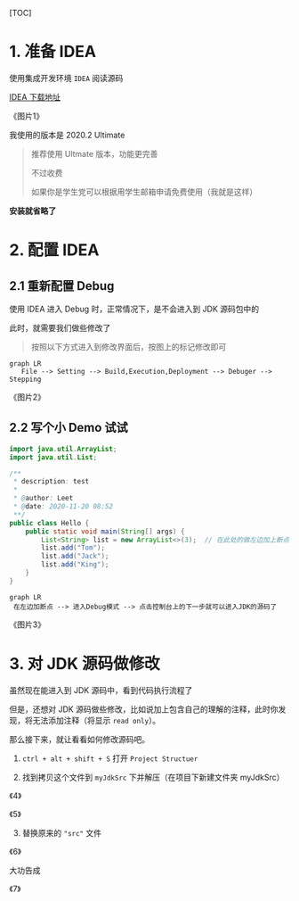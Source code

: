 [TOC]

# 1.  准备 IDEA

使用集成开发环境 `IDEA` 阅读源码

[IDEA 下载地址](https://www.jetbrains.com/idea/download/#section=windows)

《图片1》

我使用的版本是 2020.2 Ultimate

> 推荐使用 Ultmate 版本，功能更完善
>
> 不过收费
>
> 如果你是学生党可以根据用学生邮箱申请免费使用（我就是这样）

**安装就省略了**



# 2.  配置 IDEA

## 2.1  重新配置 Debug

使用 IDEA 进入 Debug 时，正常情况下，是不会进入到 JDK 源码包中的

此时，就需要我们做些修改了

> 按照以下方式进入到修改界面后，按图上的标记修改即可

```mermaid
graph LR
   File --> Setting --> Build,Execution,Deployment --> Debuger --> Stepping 
```

《图片2》

## 2.2  写个小 Demo 试试

```java
import java.util.ArrayList;
import java.util.List;

/**
 * description: test
 *
 * @author: Leet
 * @date: 2020-11-20 08:52
 **/
public class Hello {
    public static void main(String[] args) {
        List<String> list = new ArrayList<>(3);  // 在此处的做左边加上断点
        list.add("Tom");
        list.add("Jack");
        list.add("King");
    }
}
```

```mermaid
graph LR
 在左边加断点 --> 进入Debug模式 --> 点击控制台上的下一步就可以进入JDK的源码了
```



《图片3》

# 3.  对 JDK 源码做修改

虽然现在能进入到 JDK 源码中，看到代码执行流程了

但是，还想对 JDK 源码做些修改，比如说加上包含自己的理解的注释，此时你发现，将无法添加注释（将显示 `read only`）。

那么接下来，就让看看如何修改源码吧。

1. `ctrl + alt + shift + S` 打开 `Project Structuer`

2. 找到拷贝这个文件到 `myJdkSrc` 下并解压（在项目下新建文件夹 myJdkSrc）

《4》

《5》

3. 替换原来的 `"src"` 文件

《6》

大功告成

《7》